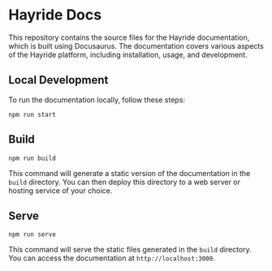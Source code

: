 # Hayride Docs 

This repository contains the source files for the Hayride documentation, which is built using Docusaurus. The documentation covers various aspects of the Hayride platform, including installation, usage, and development.

## Local Development

To run the documentation locally, follow these steps:

```
npm run start 
``` 

## Build 

```
npm run build
```

This command will generate a static version of the documentation in the `build` directory. You can then deploy this directory to a web server or hosting service of your choice.


## Serve
```
npm run serve
```

This command will serve the static files generated in the `build` directory. You can access the documentation at `http://localhost:3000`.
